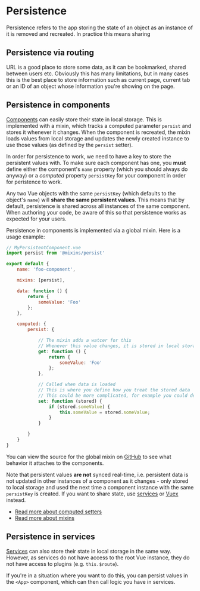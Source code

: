 # Persistence

Persistence refers to the app storing the state of an object as an instance of it is removed and recreated. In practice this means sharing

## Persistence via routing

URL is a good place to store some data, as it can be bookmarked, shared between users etc. Obviously this has many limitations, but in many cases this is the best place to store information such as current page, current tab or an ID of an object whose information you're showing on the page.

## Persistence in components

[Components](./app/components.md) can easily store their state in local storage. This is implemented with a mixin, which tracks a computed parameter `persist` and stores it whenever it changes. When the component is recreated, the mixin loads values from local storage and updates the newly created instance to use those values (as defined by the `persist` setter).

In order for persistence to work, we need to have a key to store the persistent values with. To make sure each component has one, you **must** define either the component's `name` property (which you should always do anyway) or a _computed_ property `persistKey` for your component in order for peristence to work.

Any two Vue objects with the same `persistKey` (which defaults to the object's `name`) will **share the same persistent values**. This means that by default, persistence is shared across all instances of the same component. When authoring your code, be aware of this so that persistence works as expected for your users.

Persistence in components is implemented via a global mixin. Here is a usage example:

```js
// MyPersistentComponent.vue
import persist from '@mixins/persist'

export default {
	name: 'foo-component',

	mixins: [persist],

	data: function () {
		return {
			someValue: 'Foo'
		};
	},

	computed: {
		persist: {

			// The mixin adds a watcer for this
			// Whenever this value changes, it is stored in local storage
			get: function () {
				return {
					someValue: 'Foo'
				};
			},

			// Called when data is loaded
			// This is where you define how you treat the stored data
			// This could be more complicated, for example you could decide to load the values only with current route
			set: function (stored) {
				if (stored.someValue) {
					this.someValue = stored.someValue;
				}
			}

		}
	}
}
```

You can view the source for the global mixin on [GitHub](https://github.com/Eiskis/bellevue/tree/master/src/mixins/persist.js) to see what behavior it attaches to the components.

Note that persistent values **are not** synced real-time, i.e. persistent data is not updated in other instances of a component as it changes - only stored to local storage and used the next time a component instance with the same `persistKey` is created. If you want to share state, use [services](../app/services.md) or [Vuex](../app/vuex.md) instead.

- [Read more about computed setters](https://vuejs.org/guide/computed.html#Computed-Setter)
- [Read more about mixins](https://vuejs.org/v2/guide/mixins.html)

## Persistence in services

[Services](../app/services.md) can also store their state in local storage in the same way. However, as services do not have access to the root Vue instance, they do not have access to plugins (e.g. `this.$route`).

If you're in a situation where you want to do this, you can persist values in the `<App>` component, which can then call logic you have in services.
